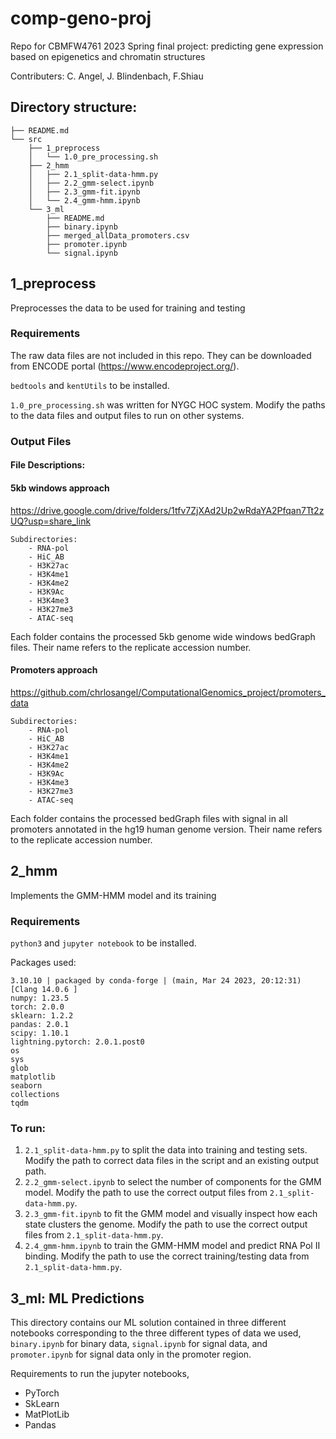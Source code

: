 # comp-geno-proj
Repo for CBMFW4761 2023 Spring final project: predicting gene expression based on epigenetics and chromatin structures

Contributers: 
C. Angel, J. Blindenbach, F.Shiau

## Directory structure:
```
├── README.md
└── src
    ├── 1_preprocess
    │   └── 1.0_pre_processing.sh
    ├── 2_hmm
    │   ├── 2.1_split-data-hmm.py
    │   ├── 2.2_gmm-select.ipynb
    │   ├── 2.3_gmm-fit.ipynb
    │   └── 2.4_gmm-hmm.ipynb
    └── 3_ml
        ├── README.md
        ├── binary.ipynb
        ├── merged_allData_promoters.csv
        ├── promoter.ipynb
        └── signal.ipynb
```
## 1_preprocess
Preprocesses the data to be used for training and testing

### Requirements
The raw data files are not included in this repo. They can be downloaded from ENCODE portal (https://www.encodeproject.org/). 

`bedtools` and `kentUtils` to be installed.

`1.0_pre_processing.sh` was written for NYGC HOC system. Modify the paths to the data files and output files to run on other systems.

### Output Files
#### File Descriptions:

#### 5kb windows approach
https://drive.google.com/drive/folders/1tfv7ZjXAd2Up2wRdaYA2Pfqan7Tt2zUQ?usp=share_link
```
Subdirectories:
    - RNA-pol
    - HiC_AB
    - H3K27ac
    - H3K4me1
    - H3K4me2
    - H3K9Ac
    - H3K4me3
    - H3K27me3
    - ATAC-seq 
```

Each folder contains the processed 5kb genome wide windows bedGraph files. Their name refers to the replicate accession number.

#### Promoters approach
https://github.com/chrlosangel/ComputationalGenomics_project/promoters_data
```
Subdirectories:
    - RNA-pol
    - HiC_AB
    - H3K27ac
    - H3K4me1
    - H3K4me2
    - H3K9Ac
    - H3K4me3
    - H3K27me3
    - ATAC-seq 
```
Each folder contains the processed bedGraph files with signal in all promoters annotated in the hg19 human genome version. Their name refers to the replicate accession number.


## 2_hmm
Implements the GMM-HMM model and its training

### Requirements
`python3` and `jupyter notebook` to be installed.

Packages used:
```
3.10.10 | packaged by conda-forge | (main, Mar 24 2023, 20:12:31) [Clang 14.0.6 ]
numpy: 1.23.5
torch: 2.0.0
sklearn: 1.2.2
pandas: 2.0.1
scipy: 1.10.1
lightning.pytorch: 2.0.1.post0
os
sys
glob
matplotlib
seaborn
collections
tqdm
```
### To run:
1. `2.1_split-data-hmm.py` to split the data into training and testing sets. Modify the path to correct data files in the script and an existing output path.
2. `2.2_gmm-select.ipynb` to select the number of components for the GMM model. Modify the path to use the correct output files from `2.1_split-data-hmm.py`.
3. `2.3_gmm-fit.ipynb` to fit the GMM model and visually inspect how each state clusters the genome. Modify the path to use the correct output files from `2.1_split-data-hmm.py`.
4. `2.4_gmm-hmm.ipynb` to train the GMM-HMM model and predict RNA Pol II binding. Modify the path to use the correct training/testing data from `2.1_split-data-hmm.py`.

## 3_ml:  ML Predictions
This directory contains our ML solution contained in three different notebooks corresponding to the three different types of data we used, `binary.ipynb` for binary data, `signal.ipynb` for signal data, and `promoter.ipynb` for signal data only in the promoter region.

Requirements to run the jupyter notebooks,

- PyTorch
- SkLearn
- MatPlotLib
- Pandas
